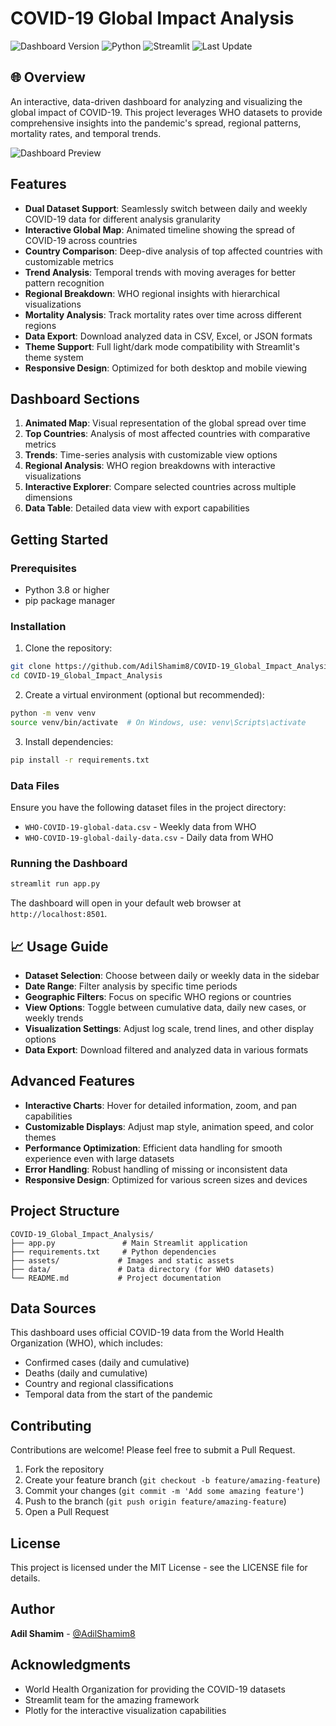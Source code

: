 # COVID-19 Global Impact Analysis

![Dashboard Version](https://img.shields.io/badge/version-5.0-blue)
![Python](https://img.shields.io/badge/python-3.8%2B-brightgreen)
![Streamlit](https://img.shields.io/badge/streamlit-1.24.0-red)
![Last Update](https://img.shields.io/badge/last%20updated-June%202025-yellow)

## 🌐 Overview

An interactive, data-driven dashboard for analyzing and visualizing the global impact of COVID-19. This project leverages WHO datasets to provide comprehensive insights into the pandemic's spread, regional patterns, mortality rates, and temporal trends.

![Dashboard Preview](https://raw.githubusercontent.com/AdilShamim8/COVID-19_Global_Impact_Analysis/main/assets/dashboard_preview.png)

## Features

- **Dual Dataset Support**: Seamlessly switch between daily and weekly COVID-19 data for different analysis granularity
- **Interactive Global Map**: Animated timeline showing the spread of COVID-19 across countries
- **Country Comparison**: Deep-dive analysis of top affected countries with customizable metrics
- **Trend Analysis**: Temporal trends with moving averages for better pattern recognition
- **Regional Breakdown**: WHO regional insights with hierarchical visualizations
- **Mortality Analysis**: Track mortality rates over time across different regions
- **Data Export**: Download analyzed data in CSV, Excel, or JSON formats
- **Theme Support**: Full light/dark mode compatibility with Streamlit's theme system
- **Responsive Design**: Optimized for both desktop and mobile viewing

## Dashboard Sections

1. **Animated Map**: Visual representation of the global spread over time
2. **Top Countries**: Analysis of most affected countries with comparative metrics
3. **Trends**: Time-series analysis with customizable view options
4. **Regional Analysis**: WHO region breakdowns with interactive visualizations
5. **Interactive Explorer**: Compare selected countries across multiple dimensions
6. **Data Table**: Detailed data view with export capabilities

## Getting Started

### Prerequisites

- Python 3.8 or higher
- pip package manager

### Installation

1. Clone the repository:
```bash
git clone https://github.com/AdilShamim8/COVID-19_Global_Impact_Analysis.git
cd COVID-19_Global_Impact_Analysis
```

2. Create a virtual environment (optional but recommended):
```bash
python -m venv venv
source venv/bin/activate  # On Windows, use: venv\Scripts\activate
```

3. Install dependencies:
```bash
pip install -r requirements.txt
```

### Data Files

Ensure you have the following dataset files in the project directory:
- `WHO-COVID-19-global-data.csv` - Weekly data from WHO
- `WHO-COVID-19-global-daily-data.csv` - Daily data from WHO

### Running the Dashboard

```bash
streamlit run app.py
```

The dashboard will open in your default web browser at `http://localhost:8501`.

## 📈 Usage Guide

- **Dataset Selection**: Choose between daily or weekly data in the sidebar
- **Date Range**: Filter analysis by specific time periods
- **Geographic Filters**: Focus on specific WHO regions or countries
- **View Options**: Toggle between cumulative data, daily new cases, or weekly trends
- **Visualization Settings**: Adjust log scale, trend lines, and other display options
- **Data Export**: Download filtered and analyzed data in various formats

## Advanced Features

- **Interactive Charts**: Hover for detailed information, zoom, and pan capabilities
- **Customizable Displays**: Adjust map style, animation speed, and color themes
- **Performance Optimization**: Efficient data handling for smooth experience even with large datasets
- **Error Handling**: Robust handling of missing or inconsistent data
- **Responsive Design**: Optimized for various screen sizes and devices

## Project Structure

```
COVID-19_Global_Impact_Analysis/
├── app.py               # Main Streamlit application
├── requirements.txt     # Python dependencies
├── assets/             # Images and static assets
├── data/               # Data directory (for WHO datasets)
└── README.md           # Project documentation
```

## Data Sources

This dashboard uses official COVID-19 data from the World Health Organization (WHO), which includes:

- Confirmed cases (daily and cumulative)
- Deaths (daily and cumulative)
- Country and regional classifications
- Temporal data from the start of the pandemic

## Contributing

Contributions are welcome! Please feel free to submit a Pull Request.

1. Fork the repository
2. Create your feature branch (`git checkout -b feature/amazing-feature`)
3. Commit your changes (`git commit -m 'Add some amazing feature'`)
4. Push to the branch (`git push origin feature/amazing-feature`)
5. Open a Pull Request

## License

This project is licensed under the MIT License - see the LICENSE file for details.

## Author

**Adil Shamim** - [@AdilShamim8](https://github.com/AdilShamim8)

## Acknowledgments

- World Health Organization for providing the COVID-19 datasets
- Streamlit team for the amazing framework
- Plotly for the interactive visualization capabilities
